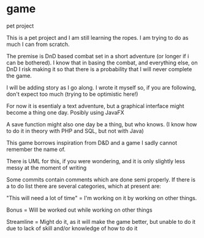 # game
pet project

This is a pet project and I am still learning the ropes.
I am trying to do as much I can from scratch.

The premise is DnD based combat set in a short adventure (or longer if i can be bothered).
I know that in basing the combat, and everything else, on DnD I risk making it so that there is a probability that I will never complete the game.

I will be adding story as I go along. I wrote it myself so, if you are following, don't expect too much (trying to be optimistic here!)

For now it is esentialy a text adventure, but a graphical interface might become a thing one day. Posibly using JavaFX

A save function might also one day be a thing, but who knows.
(I know how to do it in theory with PHP and SQL, but not with Java)

This game borrows inspiration from D&D and a game I sadly cannot remember the name of. 

There is UML for this, if you were wondering, and it is only slightly less messy at the moment of writing

Some commits contain comments which are done semi properly. 
If there is a to do list there are several categories, which at present are:

"This will need a lot of time" = I'm working on it by working on other things.

Bonus = Will be worked out while working on other things

Streamline = Might do it, as it will make the game better, but unable to do it 
due to lack of skill and/or knowledge of how to do it 
